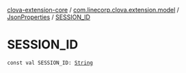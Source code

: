[clova-extension-core](../../index.md) / [com.linecorp.clova.extension.model](../index.md) / [JsonProperties](index.md) / [SESSION_ID](./-s-e-s-s-i-o-n_-i-d.md)

# SESSION_ID

`const val SESSION_ID: `[`String`](https://kotlinlang.org/api/latest/jvm/stdlib/kotlin/-string/index.html)